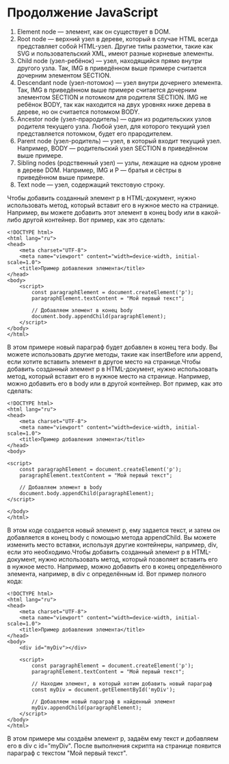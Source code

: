 # Продолжение JavaScript

1. Element node — элемент, как он существует в DOM. 
2. Root node — верхний узел в дереве, который в случае HTML всегда представляет собой HTML-узел. Другие типы разметки, такие как SVG и пользовательский XML, имеют разные корневые элементы. 
3. Child node (узел-ребёнок) — узел, находящийся прямо внутри другого узла. Так, IMG в приведённом выше примере считается дочерним элементом SECTION. 
4. Descendant node (узел-потомок) — узел внутри дочернего элемента. Так, IMG в приведённом выше примере считается дочерним элементом SECTION и потомком для родителя SECTION. IMG не ребёнок BODY, так как находится на двух уровнях ниже дерева в дереве, но он считается потомком BODY. 
5. Ancestor node (узел-прародитель) — один из родительских узлов родителя текущего узла. Любой узел, для которого текущий узел представляется потомком, будет его прародителем. 
6. Parent node (узел-родитель) — узел, в который входит текущий узел. Например, BODY — родительский узел SECTION в приведённом выше примере. 
7. Sibling nodes (родственный узел) — узлы, лежащие на одном уровне в дереве DOM. Например, IMG и P — братья и сёстры в приведённом выше примере. 
8. Text node — узел, содержащий текстовую строку.





Чтобы добавить созданный элемент p в HTML-документ, нужно использовать метод, который вставит его в нужное место на странице. Например, вы можете добавить этот элемент в конец body или в какой-либо другой контейнер. Вот пример, как это сделать:
```
<!DOCTYPE html>
<html lang="ru">
<head>
    <meta charset="UTF-8">
    <meta name="viewport" content="width=device-width, initial-scale=1.0">
    <title>Пример добавления элемента</title>
</head>
<body>
    <script>
        const paragraphElement = document.createElement('p');
        paragraphElement.textContent = "Мой первый текст";

        // Добавляем элемент в конец body
        document.body.appendChild(paragraphElement);
    </script>
</body>
</html>
```

В этом примере новый параграф будет добавлен в конец тега body. Вы можете использовать другие методы, такие как insertBefore или append, если хотите вставить элемент в другое место на странице.Чтобы добавить созданный элемент p в HTML-документ, нужно использовать метод, который вставит его в нужное место на странице. Например, можно добавить его в body или в другой контейнер. Вот пример, как это сделать:
```
<!DOCTYPE html>
<html lang="ru">
<head>
    <meta charset="UTF-8">
    <meta name="viewport" content="width=device-width, initial-scale=1.0">
    <title>Пример добавления элемента</title>
</head>
<body>

<script>
    const paragraphElement = document.createElement('p');
    paragraphElement.textContent = "Мой первый текст";

    // Добавляем элемент в body
    document.body.appendChild(paragraphElement);
</script>

</body>
</html>
```

В этом коде создается новый элемент p, ему задается текст, и затем он добавляется в конец body с помощью метода appendChild. Вы можете изменить место вставки, используя другие контейнеры, например, div, если это необходимо.Чтобы добавить созданный элемент p в HTML-документ, нужно использовать метод, который позволяет вставить его в нужное место. Например, можно добавить его в конец определённого элемента, например, в div с определённым id. Вот пример полного кода:
```
<!DOCTYPE html>
<html lang="ru">
<head>
    <meta charset="UTF-8">
    <meta name="viewport" content="width=device-width, initial-scale=1.0">
    <title>Пример добавления элемента</title>
</head>
<body>
    <div id="myDiv"></div>

    <script>
        const paragraphElement = document.createElement('p');
        paragraphElement.textContent = "Мой первый текст";
    
        // Находим элемент, в который хотим добавить новый параграф
        const myDiv = document.getElementById('myDiv');
    
        // Добавляем новый параграф в найденный элемент
        myDiv.appendChild(paragraphElement);
    </script>
</body>
</html>
```

В этом примере мы создаём элемент p, задаём ему текст и добавляем его в div с id="myDiv". После выполнения скрипта на странице появится параграф с текстом "Мой первый текст".
